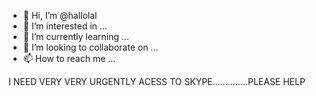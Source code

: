 - 👋 Hi, I’m @hallolal
- 👀 I’m interested in ...
- 🌱 I’m currently learning ...
- 💞️ I’m looking to collaborate on ...
- 📫 How to reach me ...

<!---
hallolal/hallolal is a ✨ special ✨ repository because its `README.md` (this file) appears on your GitHub profile.
You can click the Preview link to take a look at your changes.
--->I NEED VERY VERY URGENTLY ACESS TO SKYPE..............PLEASE HELP
